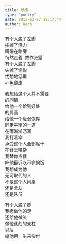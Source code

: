 ```yaml
---  
title: 颓废  
type: "poetry"  
date: 2015-03-27 18:17:44  
author: Herb  
---  
```

有个人崴了左脚  
摔掉了活力  
蹒跚在路旁  
悄然走着  故作张望  
有个人崴了左脚  
失掉了愉悦  
忧愁地低垂  
神色颓废  

我想给这个人并不需要  
的同情  
给他一个恰到好处  
的肩高  
给他一个瘦弱依靠  
同走平衡的一道  
在雨淅淅沥沥  
我打着伞  
承受这个人全部躯干  
在食堂嘈杂  
我替你点餐  
吃他最近吃不完的饭  
我想成为他  
无可取代的人  
不是这个人同桌  
还是舍友  
还是队员  

有个人崴了脚  
我愿做他的足  
还给他微笑  
做他此刻的支柱  
以后  
逼他用一生来偿付